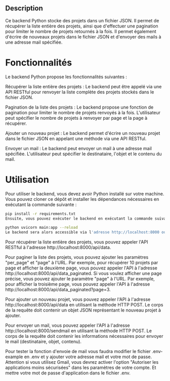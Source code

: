 ## Description
Ce backend Python stocke des projets dans un fichier JSON. Il permet de récupérer la liste entière des projets, ainsi que d'effectuer une pagination pour limiter le nombre de projets retournés à la fois. Il permet également d'écrire de nouveaux projets dans le fichier JSON et d'envoyer des mails à une adresse mail spécifiée.

# Fonctionnalités
Le backend Python propose les fonctionnalités suivantes :

Récupérer la liste entière des projets : Le backend peut être appelé via une API RESTful pour renvoyer la liste complète des projets stockés dans le fichier JSON.

Pagination de la liste des projets : Le backend propose une fonction de pagination pour limiter le nombre de projets renvoyés à la fois. L'utilisateur peut spécifier le nombre de projets à renvoyer par page et la page à récupérer.

Ajouter un nouveau projet : Le backend permet d'écrire un nouveau projet dans le fichier JSON en appelant une méthode via une API RESTful.

Envoyer un mail : Le backend peut envoyer un mail à une adresse mail spécifiée. L'utilisateur peut spécifier le destinataire, l'objet et le contenu du mail.

# Utilisation
Pour utiliser le backend, vous devez avoir Python installé sur votre machine. Vous pouvez cloner ce dépôt et installer les dépendances nécessaires en exécutant la commande suivante :

```bash
pip install -r requirements.txt
Ensuite, vous pouvez exécuter le backend en exécutant la commande suivante :
```


```bash	
python uvicorn main:app --reload
Le backend sera alors accessible via l'adresse http://localhost:8000 ou consultez votre terminal pour trouver l'adresse exacte.
```	

Pour récupérer la liste entière des projets, vous pouvez appeler l'API RESTful à l'adresse http://localhost:8000/api/data.

Pour paginer la liste des projets, vous pouvez ajouter les paramètres "per_page" et "page" à l'URL. Par exemple, pour récupérer 10 projets par page et afficher la deuxième page, vous pouvez appeler l'API à l'adresse http://localhost:8000/api/data_paginated. Si vous voulez afficher une page précise, vous pouvez ajouter le paramètre "page" à l'URL. Par exemple, pour afficher la troisième page, vous pouvez appeler l'API à l'adresse http://localhost:8000/api/data_paginated?page=3.

Pour ajouter un nouveau projet, vous pouvez appeler l'API à l'adresse http://localhost:8000/api/data en utilisant la méthode HTTP POST. Le corps de la requête doit contenir un objet JSON représentant le nouveau projet à ajouter.

Pour envoyer un mail, vous pouvez appeler l'API à l'adresse http://localhost:8000/sendmail en utilisant la méthode HTTP POST. Le corps de la requête doit contenir les informations nécessaires pour envoyer le mail (destinataire, objet, contenu).

Pour tester la fonction d'envoie de mail vous faudra modifier le fichier .env-example en .env et y ajouter votre adresse mail et votre mot de passe.
Attention si vous utilisez Gmail, vous devrez activer l'option "Autoriser les applications moins sécurisées" dans les paramètres de votre compte. Et mettre votre mot de passe d'application dans le fichier .env.